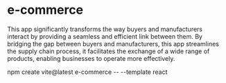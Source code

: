 # e-commerce

This app significantly transforms the way buyers and manufacturers interact by providing a seamless and efficient link between them. By bridging the gap between buyers and manufacturers, this app streamlines the supply chain process, it facilitates the exchange of a wide range of products, enabling businesses to operate more effectively.

  npm create vite@latest e-commerce -- --template react
